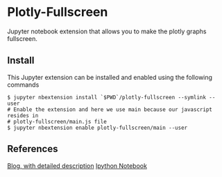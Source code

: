 # Plotly-Fullscreen
Jupyter notebook extension that allows you to make the plotly graphs fullscreen.

## Install
This Jupyter extension can be installed and enabled using the following commands

```shell
$ jupyter nbextension install `$PWD`/plotly-fullscreen --symlink --user
# Enable the extension and here we use main because our javascript resides in
# plotly-fullscreen/main.js file
$ jupyter nbextension enable plotly-fullscreen/main --user
```

## References
[Blog, with detailed description](http://shortcircuits.io/jupyter-extension-plotly-fullscreen.html)
[Ipython Notebook](https://raw.githubusercontent.com/nikhilkalige/nikhilkalige.github.io/develop/content/2016/jupyter-extension-plotly-fullscreen.ipynb)